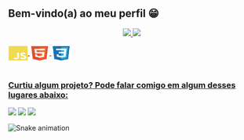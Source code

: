 ## Bem-vindo(a) ao meu perfil 😁

 <div align="center">
   <a href="https://github.com/llip3">
   <img height="160em" src="https://github-readme-stats.vercel.app/api?username=llip3&show_icons=true&theme=tokyonight&include_all_commits=true&count_private=true"/>
   <img height="160em" src="https://github-readme-stats.vercel.app/api/top-langs/?username=llip3&layout=compact&langs_count=6&theme=tokyonight"/>

</div>
<div style="display: inline_block"><br>
  <img align="center" alt="Js" height="30" width="40" src="https://raw.githubusercontent.com/devicons/devicon/master/icons/javascript/javascript-plain.svg">
  <img align="center" alt="HTML" height="30" width="40" src="https://raw.githubusercontent.com/devicons/devicon/master/icons/html5/html5-original.svg">
  <img align="center" alt="CSS" height="30" width="40" src="https://raw.githubusercontent.com/devicons/devicon/master/icons/css3/css3-original.svg">
</div>
 
 <br>
 
  ### Curtiu algum projeto? Pode falar comigo em algum desses lugares abaixo:
 
<div> 
  <a href="https://instagram.com/llipe.cs" target="_blank"><img src="https://img.shields.io/badge/-Instagram-%23E4405F?style=for-the-badge&logo=instagram&logoColor=white" target="_blank"></a>
 <a href = "mailto:devp.fellipe@gmail.com"><img src="https://img.shields.io/badge/-Gmail-%23333?style=for-the-badge&logo=gmail&logoColor=red&white" target="_blank"></a>
  <a href="https://www.linkedin.com/in/fellipe-castro-48743a263" target="_blank"><img src="https://img.shields.io/badge/-LinkedIn-%230077B5?style=for-the-badge&logo=linkedin&logoColor=white" target="_blank"></a> 
 
  ![Snake animation](https://github.com/llip3/llip3/blob/output/github-contribution-grid-snake.svg)

</div>
